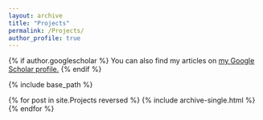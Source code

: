 ```yaml
---
layout: archive
title: "Projects"
permalink: /Projects/
author_profile: true
---
```


{% if author.googlescholar %}
  You can also find my articles on <u><a href="{{author.googlescholar}}">my Google Scholar profile</a>.</u>
{% endif %}

{% include base_path %}

{% for post in site.Projects reversed %}
  {% include archive-single.html %}
{% endfor %}
